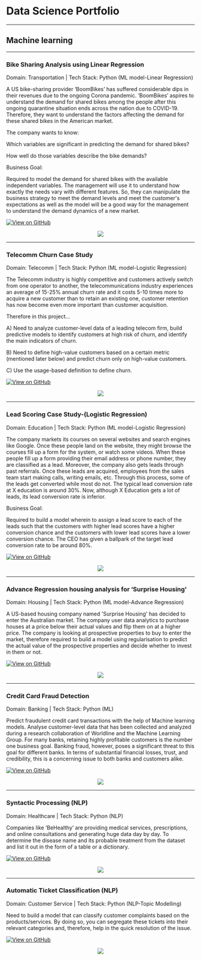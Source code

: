# Data Science Portfolio
---
## Machine learning
---
### Bike Sharing Analysis using Linear Regression
Domain: Transportation | Tech Stack: Python (ML model-Linear Regression)

A US bike-sharing provider ‘BoomBikes’ has suffered considerable dips in their revenues due to the ongoing Corona pandemic. ‘BoomBikes’ aspires to understand the demand for shared bikes among the people after this ongoing quarantine situation ends across the nation due to COVID-19. Therefore, they want to understand the factors affecting the demand for these shared bikes in the American market.

The company wants to know:

Which variables are significant in predicting the demand for shared bikes? 

How well do those variables describe the bike demands?

Business Goal:

Required to model the demand for shared bikes with the available independent variables. The management will use it to understand how exactly the needs vary with different features. So, they can manipulate the business strategy to meet the demand levels and meet the customer's expectations as well as the model will be a good way for the management to understand the demand dynamics of a new market.

[![View on GitHub](https://img.shields.io/badge/GitHub-View_on_GitHub-blue?logo=GitHub)](https://github.com/Pieush-DS/DS_Projects/tree/main/Pieush_Bike_Sharing_Case_Study)

<center><img src="assets/img/Bike_2.png"/></center>

---
### Telecomm Churn Case Study
Domain: Telecomm | Tech Stack: Python (ML model-Logistic Regression)

The Telecomm industry is highly competitive and customers actively switch from one operator to another, the telecommunications industry experiences an average of 15-25% annual churn rate and it costs 5-10 times more to acquire a new customer than to retain an existing one, customer retention has now become even more important than customer acquisition.

Therefore in this project...

A) Need to analyze customer-level data of a leading telecom firm, build predictive models to identify customers at high risk of churn, and identify the main indicators of churn.

B) Need to define high-value customers based on a certain metric (mentioned later below) and predict churn only on high-value customers.

C) Use the usage-based definition to define churn.

[![View on GitHub](https://img.shields.io/badge/GitHub-View_on_GitHub-blue?logo=GitHub)](https://github.com/Pieush-DS/DS_Projects/tree/main/Pieush_Telecomm_Churn_Case_Study)

<center><img src="assets/img/Churn_2.png"/></center>

---
### Lead Scoring Case Study-(Logistic Regression)
Domain: Education | Tech Stack: Python (ML model-Logistic Regression)

The company markets its courses on several websites and search engines like Google. Once these people land on the website, they might browse the courses fill up a form for the system, or watch some videos. When these people fill up a form providing their email address or phone number, they are classified as a lead. Moreover, the company also gets leads through past referrals. Once these leads are acquired, employees from the sales team start making calls, writing emails, etc. Through this process, some of the leads get converted while most do not. The typical lead conversion rate at X education is around 30%.
Now, although X Education gets a lot of leads, its lead conversion rate is inferior.

Business Goal:

Required to build a model wherein to assign a lead score to each of the leads such that the customers with higher lead scores have a higher conversion chance and the customers with lower lead scores have a lower conversion chance. The CEO has given a ballpark of the target lead conversion rate to be around 80%.

[![View on GitHub](https://img.shields.io/badge/GitHub-View_on_GitHub-blue?logo=GitHub)](https://github.com/Pieush-DS/DS_Projects/tree/main/Pieush_Logistic%2BRegression%2B-%2BEducation%20Sells_Final)

<center><img src="assets/img/lead_score_1.png"/></center>

---
### Advance Regression housing analysis for ‘Surprise Housing'
Domain: Housing | Tech Stack: Python (ML model-Advance Regression)

A US-based housing company named 'Surprise Housing' has decided to enter the Australian market. The company user data analytics to purchase houses at a price below their actual values and flip them on at a higher price. The company is looking at prospective properties to buy to enter the market, therefore required to build a model using regularisation to predict the actual value of the prospective properties and decide whether to invest in them or not.

[![View on GitHub](https://img.shields.io/badge/GitHub-View_on_GitHub-blue?logo=GitHub)](https://github.com/Pieush-DS/DS_Projects/tree/main/Pieush_Advance_Regression_Housing)

<center><img src="assets/img/housin_2.png"/></center>

---
### Credit Card Fraud Detection
Domain: Banking | Tech Stack: Python (ML)

Predict fraudulent credit card transactions with the help of Machine learning models. Analyse customer-level data that has been collected and analyzed during a research collaboration of Worldline and the Machine Learning Group. For many banks, retaining highly profitable customers is the number one business goal. Banking fraud, however, poses a significant threat to this goal for different banks. In terms of substantial financial losses, trust, and credibility, this is a concerning issue to both banks and customers alike.

[![View on GitHub](https://img.shields.io/badge/GitHub-View_on_GitHub-blue?logo=GitHub)](https://github.com/Pieush-DS/DS_Projects/tree/main/P_Vyas_Credit%20Card%20Fraud%20Detection)

<center><img src="assets/img/credit_2.png"/></center>

---
### Syntactic Processing (NLP)
Domain: Healthcare | Tech Stack: Python (NLP)

Companies like ‘BeHealthy’ are providing medical services, prescriptions, and online consultations and generating huge data day by day. To determine the disease name and its probable treatment from the dataset and list it out in the form of a table or a dictionary. 

[![View on GitHub](https://img.shields.io/badge/GitHub-View_on_GitHub-blue?logo=GitHub)](https://github.com/Pieush-DS/DS_Projects/tree/main/Pieush_Syntatic%20Processing_Healthcare)

<center><img src="assets/img/Health_1.png"/></center>

---
### Automatic Ticket Classification (NLP)
Domain: Customer Service | Tech Stack: Python (NLP-Topic Modelling)

Need to build a model that can classify customer complaints based on the products/services. By doing so, you can segregate these tickets into their relevant categories and, therefore, help in the quick resolution of the issue.

[![View on GitHub](https://img.shields.io/badge/GitHub-View_on_GitHub-blue?logo=GitHub)](https://github.com/Pieush-DS/DS_Projects/tree/main/P_Vyas_Automatic_Ticket_Classification)

<center><img src="assets/img/ticket_2.png"/></center>










<!-- 
---
layout: default
---
*/
Text can be **bold**, _italic_, or ~~strikethrough~~.

[Link to another page](./another-page.html).

There should be whitespace between paragraphs.

There should be whitespace between paragraphs. We recommend including a README, or a file with information about your project.

# Header 1

This is a normal paragraph following a header. GitHub is a code hosting platform for version control and collaboration. It lets you and others work together on projects from anywhere.

## Header 2

> This is a blockquote following a header.
>
> When something is important enough, you do it even if the odds are not in your favor.

### Header 3

```js
// Javascript code with syntax highlighting.
var fun = function lang(l) {
  dateformat.i18n = require('./lang/' + l)
  return true;
}
```

```ruby
# Ruby code with syntax highlighting
GitHubPages::Dependencies.gems.each do |gem, version|
  s.add_dependency(gem, "= #{version}")
end
```

#### Header 4

*   This is an unordered list following a header.
*   This is an unordered list following a header.
*   This is an unordered list following a header.

##### Header 5

1.  This is an ordered list following a header.
2.  This is an ordered list following a header.
3.  This is an ordered list following a header.

###### Header 6

| head1        | head two          | three |
|:-------------|:------------------|:------|
| ok           | good swedish fish | nice  |
| out of stock | good and plenty   | nice  |
| ok           | good `oreos`      | hmm   |
| ok           | good `zoute` drop | yumm  |

### There's a horizontal rule below this.

* * *

### Here is an unordered list:

*   Item foo
*   Item bar
*   Item baz
*   Item zip

### And an ordered list:

1.  Item one
1.  Item two
1.  Item three
1.  Item four

### And a nested list:

- level 1 item
  - level 2 item
  - level 2 item
    - level 3 item
    - level 3 item
- level 1 item
  - level 2 item
  - level 2 item
  - level 2 item
- level 1 item
  - level 2 item
  - level 2 item
- level 1 item

### Small image

![Octocat](https://github.githubassets.com/images/icons/emoji/octocat.png)

### Large image

![Branching](https://guides.github.com/activities/hello-world/branching.png)


### Definition lists can be used with HTML syntax.

<dl>
<dt>Name</dt>
<dd>Godzilla</dd>
<dt>Born</dt>
<dd>1952</dd>
<dt>Birthplace</dt>
<dd>Japan</dd>
<dt>Color</dt>
<dd>Green</dd>
</dl>

```
Long, single-line code blocks should not wrap. They should horizontally scroll if they are too long. This line should be long enough to demonstrate this.
```

```
The final element.
```
-->
